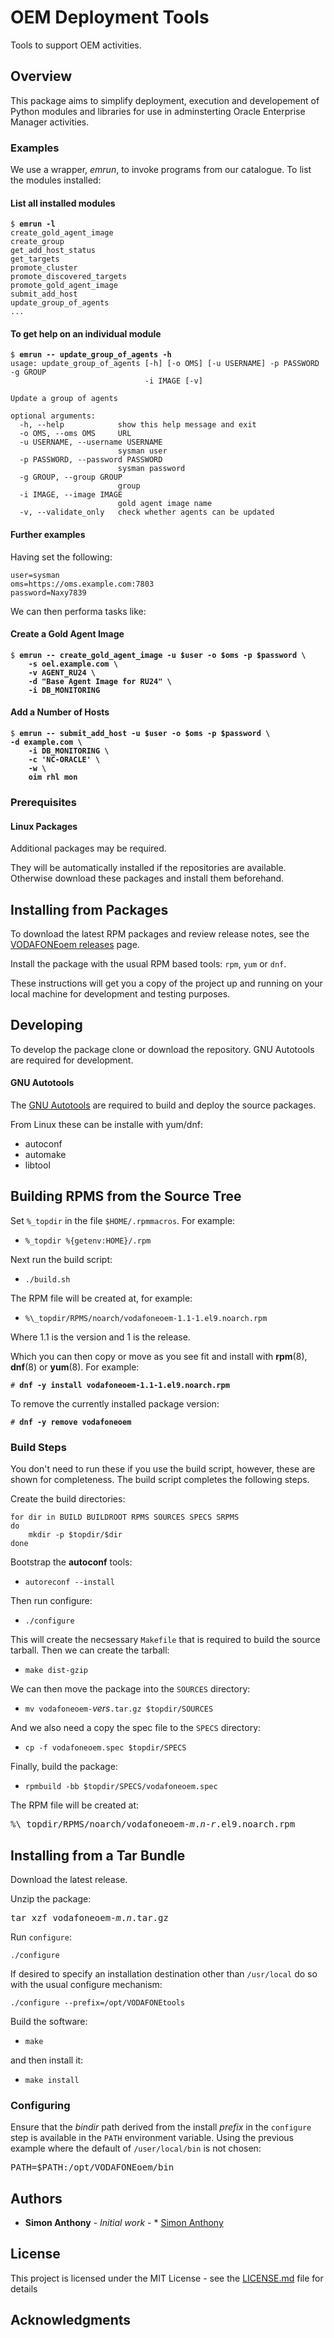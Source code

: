 # OEM Deployment Tools 

Tools to support OEM activities.


## Overview

This package aims to simplify deployment, execution and developement of Python modules and
libraries for use in adminsterting Oracle Enterprise Manager activities.

### Examples

We use a wrapper, *emrun*, to invoke programs from our catalogue. To list the modules
installed:

#### List all installed modules
<pre class=console><code>$ <b>emrun -l</b>
create_gold_agent_image
create_group
get_add_host_status
get_targets
promote_cluster
promote_discovered_targets
promote_gold_agent_image
submit_add_host
update_group_of_agents 
...
</code></pre>

#### To get help on an individual module
<pre class=console><code>$ <b>emrun -- update_group_of_agents -h</b>
usage: update_group_of_agents [-h] [-o OMS] [-u USERNAME] -p PASSWORD -g GROUP
                              -i IMAGE [-v]

Update a group of agents

optional arguments:
  -h, --help            show this help message and exit
  -o OMS, --oms OMS     URL
  -u USERNAME, --username USERNAME
                        sysman user
  -p PASSWORD, --password PASSWORD
                        sysman password
  -g GROUP, --group GROUP
                        group
  -i IMAGE, --image IMAGE
                        gold agent image name
  -v, --validate_only   check whether agents can be updated
</code></pre>

#### Further examples
Having set the following:
<pre><code>user=sysman
oms=https://oms.example.com:7803
password=Naxy7839 
</code></pre>

We can then performa tasks like:

#### Create a Gold Agent Image
<pre class=console><code>$ <b>emrun -- create_gold_agent_image -u $user -o $oms -p $password \
    -s oel.example.com \
    -v AGENT_RU24 \
    -d "Base Agent Image for RU24" \
    -i DB_MONITORING</b>
</code></pre>

#### Add a Number of Hosts
<pre class=console><code>$ <b>emrun -- submit_add_host -u $user -o $oms -p $password \
-d example.com \
    -i DB_MONITORING \
    -c 'NC-ORACLE' \
    -w \
    oim rhl mon</b>
</code></pre>


### Prerequisites

#### Linux Packages
Additional packages may be required.

They will be automatically installed if the repositories are available.
Otherwise download these packages and install them beforehand.

## Installing from Packages

To download the latest RPM packages and review release notes, see the [VODAFONEoem releases](https://github.com/simon-anthony/vodafone/releases) page.

Install the package with the usual RPM based tools: `rpm`, `yum` or `dnf`.

These instructions will get you a copy of the project up and running on your local machine for development and testing purposes. 


## Developing
To develop the package clone or download the repository.
GNU Autotools are required for development.

#### GNU Autotools
The [GNU Autotools](https://en.wikipedia.org/wiki/GNU_Autotools) are required
to build and deploy the source packages. 

From Linux these can be installe with yum/dnf:

* autoconf
* automake
* libtool

## Building RPMS from the Source Tree
Set `%_topdir` in the file `$HOME/.rpmmacros`. For example:

* `%_topdir %{getenv:HOME}/.rpm`

Next run the build script:

* `./build.sh`

The RPM file will be created at, for example:

* `%\_topdir/RPMS/noarch/vodafoneoem-1.1-1.el9.noarch.rpm`

Where 1.1 is the version and 1 is the release.

Which you can then copy or move as you see fit and install with <b>rpm</b>(8), <b>dnf</b>(8) or <b>yum</b>(8). For example:

<pre class=console><code># <b>dnf -y install vodafoneoem-1.1-1.el9.noarch.rpm</b>
</code></pre>

To remove the currently installed package version:

<pre class=console><code># <b>dnf -y remove vodafoneoem</b>
</code></pre>


### Build Steps

You don't need to run these if you use the build script, however, these are
shown for completeness.  The build script completes the following steps.

Create the build directories:

<pre><code>for dir in BUILD BUILDROOT RPMS SOURCES SPECS SRPMS
do
    mkdir -p $topdir/$dir
done
</code></pre>

Bootstrap the **autoconf** tools:

* `autoreconf --install`

Then run configure:

* `./configure`

This will create the necsessary <code>Makefile</code> that is required to build the source tarball.
Then we can create the tarball:

* `make dist-gzip`

We can then move the package into the `SOURCES` directory:

* `mv vodafoneoem-`*vers*`.tar.gz $topdir/SOURCES`

And we also need a copy the spec file to the `SPECS` directory:

* `cp -f vodafoneoem.spec $topdir/SPECS`

Finally, build the package:

* `rpmbuild -bb $topdir/SPECS/vodafoneoem.spec`

The RPM file will be created at:

<pre>%\_topdir/RPMS/noarch/vodafoneoem-<i>m</i>.<i>n</i>-<i>r</i>.el9.noarch.rpm</pre>


## Installing from a Tar Bundle

Download the latest release.

Unzip the package:

<pre>
tar xzf vodafoneoem-<i>m</i>.<i>n</i>.tar.gz
</pre>

Run `configure`:

```
./configure 
```

If desired to specify an installation destination other than `/usr/local` do so
with the usual configure mechanism:

```
./configure --prefix=/opt/VODAFONEtools 
```

Build the software:
* `make`

and then install it:
* `make install`

### Configuring

Ensure that the *bindir* path derived from the install *prefix* in the `configure`
step is available in the `PATH` environment variable. Using the previous example where the default of `/user/local/bin` is not chosen:

<pre>
PATH=$PATH:/opt/VODAFONEoem/bin
</pre>

## Authors

* **Simon Anthony** - *Initial work* - * [Simon Anthony](https://github.com/simon-anthony)

## License

This project is licensed under the MIT License - see the [LICENSE.md](LICENSE.md) file for details

## Acknowledgments

